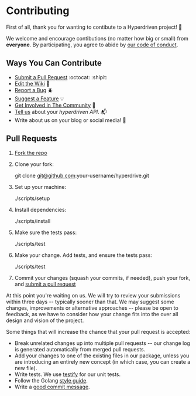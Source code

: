 # Contributing

First of all, thank you for wanting to contibute to a Hyperdriven project! :raised_hands:

We welcome and encourage contibutions (no matter how big or small) from **everyone**. By participating, you agree to abide by [our code of conduct](https://hyperdriven.net/code-of-conduct/).

## Ways You Can Contribute

  - [Submit a Pull Request](#pull-requests) :octocat: :shipit:
  - [Edit the Wiki](https://github.com/hyperdriven/hyperdrive/wiki) :pencil:
  - [Report a Bug](https://github.com/hyperdriven/hyperdrive/issues/new?labels=bug) :beetle:
  - [Suggest a Feature](https://github.com/hyperdriven/hyperdrive/issues/new?labels=enhancement) :bulb:
  - [Get Involved in The Community](https://hyperdriven.net/community/) :busts_in_silhouette:
  - [Tell us](mailto:hello@hypedriven.net) about your _hyperdriven API_. :mailbox_with_mail:
  - Write about us on your blog or social media! :mega:

## Pull Requests

1. [Fork the repo](https://github.com/hyperdriven/hyperdrive#fork-destination-box)

2. Clone your fork:

    git clone git@github.com:your-username/hyperdrive.git

3. Set up your machine:

    ./scripts/setup

4. Install dependencies:

    ./scripts/install

5. Make sure the tests pass:

    ./scripts/test

6. Make your change. Add tests, and ensure the tests pass:

    ./scripts/test

7. Commit your changes (squash your commits, if needed), push your fork, and [submit a pull request](https://github.com/hyperdriven/hyperdrive/compare/)

At this point you're waiting on us. We will try to review your submissions within three days -- typically sooner than that. We may suggest some changes, improvements or alternative approaches -- please be open to feedback, as we have to consider how your change fits into the over all design and vision of the project.

Some things that will increase the chance that your pull request is accepted:

- Break unrelated changes up into multiple pull requests -- our change log is generated automatically from merged pull requests.
- Add your changes to one of the existing files in our package, unless you are introducing an entirely new concept (in which case, you can create a new file).
- Write tests. We use [testify](https://github.com/stretchr/testify) for our unit tests.
- Follow the Golang [style guide](https://github.com/golang/go/wiki/CodeReviewComments).
- Write a [good commit message](http://tbaggery.com/2008/04/19/a-note-about-git-commit-messages.html).
